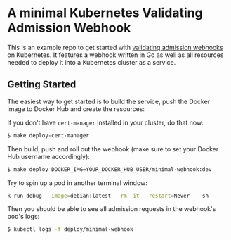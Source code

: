 # A minimal Kubernetes Validating Admission Webhook

This is an example repo to get started with [validating admission webhooks](https://kubernetes.io/docs/reference/access-authn-authz/extensible-admission-controllers/)
on Kubernetes. It features a webhook written in Go as well as all resources needed to deploy it into a Kubernetes
cluster as a service.

## Getting Started

The easiest way to get started is to build the service, push the Docker image to Docker Hub and create the resources:

If you don't have `cert-manager` installed in your cluster, do that now:

```sh
$ make deploy-cert-manager
```

Then build, push and roll out the webhook (make sure to set your Docker Hub username accordingly):

```sh
$ make deploy DOCKER_IMG=YOUR_DOCKER_HUB_USER/minimal-webhook:dev
```

Try to spin up a pod in another terminal window:

```sh
k run debug --image=debian:latest --rm -it --restart=Never -- sh
```

Then you should be able to see all admission requests in the webhook's pod's logs:

```sh
$ kubectl logs -f deploy/minimal-webhook
```